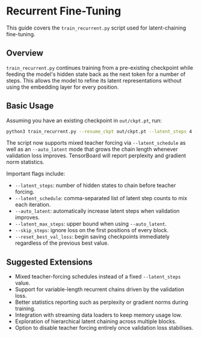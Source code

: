 # Recurrent Fine-Tuning

This guide covers the `train_recurrent.py` script used for latent-chaining fine-tuning.

## Overview

`train_recurrent.py` continues training from a pre-existing checkpoint while feeding the model's hidden state back as the next token for a number of steps. This allows the model to refine its latent representations without using the embedding layer for every position.

## Basic Usage

Assuming you have an existing checkpoint in `out/ckpt.pt`, run:

```bash
python3 train_recurrent.py --resume_ckpt out/ckpt.pt --latent_steps 4 --max_iters 1000
```

The script now supports mixed teacher forcing via `--latent_schedule` as well as
an `--auto_latent` mode that grows the chain length whenever validation loss
improves. TensorBoard will report perplexity and gradient norm statistics.

Important flags include:

- `--latent_steps`: number of hidden states to chain before teacher forcing.
- `--latent_schedule`: comma-separated list of latent step counts to mix each iteration.
- `--auto_latent`: automatically increase latent steps when validation improves.
- `--latent_max_steps`: upper bound when using `--auto_latent`.
- `--skip_steps`: ignore loss on the first positions of every block.
- `--reset_best_val_loss`: begin saving checkpoints immediately regardless of the previous best value.

## Suggested Extensions

- Mixed teacher-forcing schedules instead of a fixed `--latent_steps` value.
- Support for variable-length recurrent chains driven by the validation loss.
- Better statistics reporting such as perplexity or gradient norms during training.
- Integration with streaming data loaders to keep memory usage low.
- Exploration of hierarchical latent chaining across multiple blocks.
- Option to disable teacher forcing entirely once validation loss stabilises.

